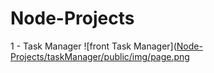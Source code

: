 # Node-Projects

1 - Task Manager
![front Task Manager]([Node-Projects/taskManager/public/img/page.png](https://raw.githubusercontent.com/RianSilvaDEV/Node-Projects/main/taskManager/public/img/page.png)

